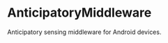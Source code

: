 AnticipatoryMiddleware
======================

Anticipatory sensing middleware for Android devices.
